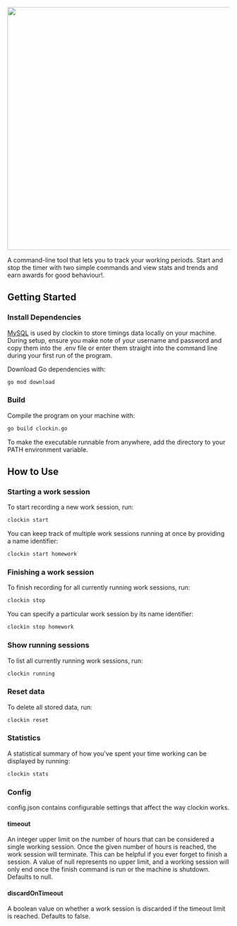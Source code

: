 <p align="center">
	<img width="550px" src="https://user-images.githubusercontent.com/41476809/192119791-831cec36-dab0-4cb0-afc1-1ba12389475f.png">
</p>

A command-line tool that lets you to track your working periods. Start and stop the timer with two simple commands and view stats and trends and earn awards for good behaviour!.

## Getting Started

### Install Dependencies

<a href="https://dev.mysql.com/downloads/mysql/">MySQL</a> is used by clockin to store timings data locally on your machine. During setup, ensure you make note of your username and password and copy them into the .env file or enter them straight into the command line during your first run of the program.

Download Go dependencies with:

```bash
go mod download
```

### Build

Compile the program on your machine with:

```bash
go build clockin.go
```

To make the executable runnable from anywhere, add the directory to your PATH environment variable.

## How to Use

### Starting a work session

To start recording a new work session, run:

```bash
clockin start
```

You can keep track of multiple work sessions running at once by providing a name identifier:

```bash
clockin start homework
```

### Finishing a work session

To finish recording for all currently running work sessions, run:

```bash
clockin stop
```

You can specify a particular work session by its name identifier:

```bash
clockin stop homework
```

### Show running sessions

To list all currently running work sessions, run:

```bash
clockin running
```

### Reset data

To delete all stored data, run:

```bash
clockin reset
```

### Statistics

A statistical summary of how you've spent your time working can be displayed by running:

```bash
clockin stats
```

### Config

config.json contains configurable settings that affect the way clockin works.

#### timeout

An integer upper limit on the number of hours that can be considered a single working session. Once the given number of hours is reached, the work session will terminate. This can be helpful if you ever forget to finish a session. A value of null represents no upper limit, and a working session will only end once the finish command is run or the machine is shutdown. Defaults to null.

#### discardOnTimeout

A boolean value on whether a work session is discarded if the timeout limit is reached. Defaults to false.

